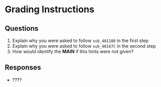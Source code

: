 # Grading Instructions
## Questions
1. Explain why you were asked to follow `sub_401180` in the first step
2. Explain why you were asked to follow `sub_40167C` in the second step
3. How would identify the **MAIN** if this hints were not given? 


## Responses
- ????